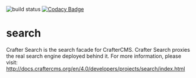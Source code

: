 ![build status](https://travis-ci.org/craftercms/search.svg?branch=develop)
[![Codacy Badge](https://app.codacy.com/project/badge/Grade/524ba026c06d430995d1a51a0a6f06d2)](https://www.codacy.com/gh/craftercms/search/dashboard?utm_source=github.com&amp;utm_medium=referral&amp;utm_content=craftercms/search&amp;utm_campaign=Badge_Grade)

search
======

Crafter Search is the search facade for CrafterCMS. Crafter Search proxies the real search engine deployed behind it. For more information, please visit: http://docs.craftercms.org/en/4.0/developers/projects/search/index.html


